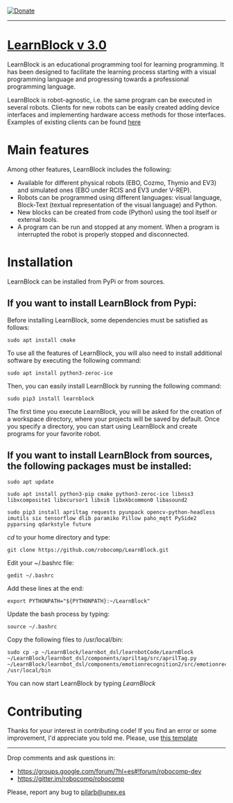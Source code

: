 
[![Donate](https://img.shields.io/badge/Donate-PayPal-green.svg)](https://www.paypal.com/cgi-bin/webscr?cmd=_s-xclick&hosted_button_id=N3VAYG9VP8S4L)

---

[LearnBlock v 3.0](http://robocomp.org)
===============================
LearnBlock is an educational programming tool for learning programming. It has been designed to facilitate the learning process starting with a visual programming language and progressing towards a professional programming language.

LearnBlock is robot-agnostic, i.e. the same program can be executed in several robots. Clients for new robots can be easily created adding device interfaces and implementing hardware access methods for those interfaces. Examples of existing clients can be found [here](https://github.com/robocomp/LearnBlock/tree/version-3/learnbot_dsl/Clients)

# Main features

Among other features, LearnBlock includes the following:

* Available for different physical robots (EBO, Cozmo, Thymio and EV3) and simulated ones (EBO under RCIS and EV3 under V-REP).
* Robots can be programmed using different languages: visual language, Block-Text (textual representation of the visual language) and Python.
* New blocks can be created from code (Python) using the tool itself or external tools.
* A program can be run and stopped at any moment. When a program is interrupted the robot is properly stopped and disconnected. 
    

# Installation

LearnBlock can be installed from PyPi or from sources. 

## If you want to install LearnBlock from Pypi:

Before installing LearnBlock, some dependencies must be satisfied as follows:
    
    sudo apt install cmake
    
To use all the features of LearnBlock, you will also need to install additional software by executing the following command:

    sudo apt install python3-zeroc-ice

Then, you can easily install LearnBlock by running the following command:

    sudo pip3 install learnblock

The first time you execute LearnBlock, you will be asked for the creation of a workspace directory, where your projects will be saved by default. Once you specify a directory, you can start using LearnBlock and create programs for your favorite robot.

## If you want to install LearnBlock from sources, the following packages must be installed:

    sudo apt update

    sudo apt install python3-pip cmake python3-zeroc-ice libnss3 libxcomposite1 libxcursor1 libxi6 libxkbcommon0 libasound2

    sudo pip3 install apriltag requests pyunpack opencv-python-headless imutils six tensorflow dlib paramiko Pillow paho_mqtt PySide2 pyparsing qdarkstyle future

*cd* to your home directory and type:

    git clone https://github.com/robocomp/LearnBlock.git

Edit your ~/.bashrc file:

    gedit ~/.bashrc

Add these lines at the end:

    export PYTHONPATH="${PYTHONPATH}:~/LearnBlock"

Update the bash process by typing:

    source ~/.bashrc

Copy the following files to /usr/local/bin:

    sudo cp -p ~/LearnBlock/learnbot_dsl/learnbotCode/LearnBlock ~/LearnBlock/learnbot_dsl/components/apriltag/src/aprilTag.py ~/LearnBlock/learnbot_dsl/components/emotionrecognition2/src/emotionrecognition2.py /usr/local/bin

You can now start LearnBlock by typing *LearnBlock*

# Contributing
Thanks for your interest in contributing code!
If you find an error or some improvement, I'd appreciate you told me. Please, use [this template](https://github.com/robocomp/LearnBlock/blob/91275d466a7d4269f8451047b3928c9c65d3f363/PULL_REQUEST_TEMPLATE)

---------------------------------------------------------------------
Drop comments and ask questions in:

- https://groups.google.com/forum/?hl=es#!forum/robocomp-dev
- https://gitter.im/robocomp/robocomp

Please, report any bug to pilarb@unex.es



